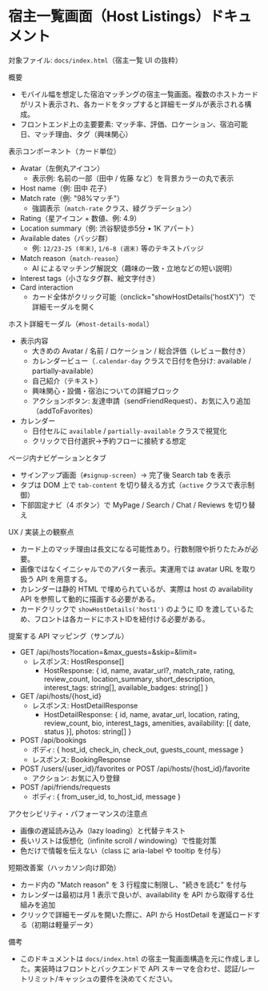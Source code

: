 # 宿主一覧画面（Host Listings）ドキュメント

対象ファイル: `docs/index.html`（宿主一覧 UI の抜粋）

概要
- モバイル幅を想定した宿泊マッチングの宿主一覧画面。複数のホストカードがリスト表示され、各カードをタップすると詳細モーダルが表示される構成。
- フロントエンド上の主要要素: マッチ率、評価、ロケーション、宿泊可能日、マッチ理由、タグ（興味関心）

表示コンポーネント（カード単位）
- Avatar（左側丸アイコン）
  - 表示例: 名前の一部（田中 / 佐藤 など）を背景カラーの丸で表示
- Host name（例: 田中 花子）
- Match rate（例: "98%マッチ"）
  - 強調表示（`match-rate` クラス、緑グラデーション）
- Rating（星アイコン + 数値、例: 4.9）
- Location summary（例: 渋谷駅徒歩5分 • 1K アパート）
- Available dates（バッジ群）
  - 例: `12/23-25 (年末)`, `1/6-8 (週末)` 等のテキストバッジ
- Match reason（`match-reason`）
  - AI によるマッチング解説文（趣味の一致・立地などの短い説明）
- Interest tags（小さなタグ群、絵文字付き）
- Card interaction
  - カード全体がクリック可能（onclick="showHostDetails('hostX')"）で詳細モーダルを開く

ホスト詳細モーダル（`#host-details-modal`）
- 表示内容
  - 大きめの Avatar / 名前 / ロケーション / 総合評価（レビュー数付き）
  - カレンダービュー（`.calendar-day` クラスで日付を色分け: available / partially-available）
  - 自己紹介（テキスト）
  - 興味関心・設備・宿泊についての詳細ブロック
  - アクションボタン: 友達申請（sendFriendRequest）、お気に入り追加（addToFavorites）
- カレンダー
  - 日付セルに `available` / `partially-available` クラスで視覚化
  - クリックで日付選択→予約フローに接続する想定

ページ内ナビゲーションとタブ
- サインアップ画面（`#signup-screen`）→ 完了後 Search tab を表示
- タブは DOM 上で `tab-content` を切り替える方式（`active` クラスで表示制御）
- 下部固定ナビ（4 ボタン）で MyPage / Search / Chat / Reviews を切り替え

UX / 実装上の観察点
- カード上のマッチ理由は長文になる可能性あり。行数制限や折りたたみが必要。
- 画像ではなくイニシャルでのアバター表示。実運用では avatar URL を取り扱う API を用意する。
- カレンダーは静的 HTML で埋められているが、実際は host の availability API を参照して動的に描画する必要がある。
- カードクリックで `showHostDetails('host1')` のように ID を渡しているため、フロントは各カードにホストIDを紐付ける必要がある。

提案する API マッピング（サンプル）
- GET /api/hosts?location=&max_guests=&skip=&limit=
  - レスポンス: HostResponse[]
    - HostResponse: { id, name, avatar_url?, match_rate, rating, review_count, location_summary, short_description, interest_tags: string[], available_badges: string[] }
- GET /api/hosts/{host_id}
  - レスポンス: HostDetailResponse
    - HostDetailResponse: { id, name, avatar_url, location, rating, review_count, bio, interest_tags, amenities, availability: [{ date, status }], photos: string[] }
- POST /api/bookings
  - ボディ: { host_id, check_in, check_out, guests_count, message }
  - レスポンス: BookingResponse
- POST /users/{user_id}/favorites or POST /api/hosts/{host_id}/favorite
  - アクション: お気に入り登録
- POST /api/friends/requests
  - ボディ: { from_user_id, to_host_id, message }

アクセシビリティ・パフォーマンスの注意点
- 画像の遅延読み込み（lazy loading）と代替テキスト
- 長いリストは仮想化（infinite scroll / windowing）で性能対策
- 色だけで情報を伝えない（class に aria-label や tooltip を付与）

短期改善案（ハッカソン向け即効）
- カード内の "Match reason" を 3 行程度に制限し、"続きを読む" を付与
- カレンダーは最初は月 1 表示で良いが、availability を API から取得する仕組みを追加
- クリックで詳細モーダルを開いた際に、API から HostDetail を遅延ロードする（初期は軽量データ）

備考
- このドキュメントは `docs/index.html` の宿主一覧画面構造を元に作成しました。実装時はフロントとバックエンドで API スキーマを合わせ、認証/レートリミット/キャッシュの要件を決めてください。
